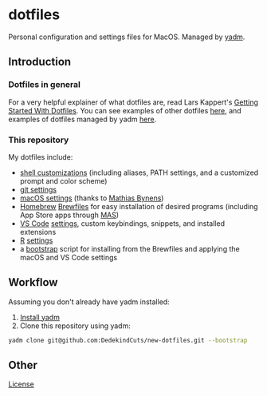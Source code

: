 # dotfiles
Personal configuration and settings files for MacOS.
Managed by [yadm](https://yadm.io).

## Introduction

### Dotfiles in general
For a very helpful explainer of what dotfiles are, read Lars Kappert's [Getting Started With Dotfiles](https://medium.com/@webprolific/getting-started-with-dotfiles-43c3602fd789).
You can see examples of other dotfiles [here](https://dotfiles.github.io), and examples of dotfiles managed by yadm [here](https://yadm.io/docs/examples).

### This repository
My dotfiles include: 
* [shell customizations](.shell) (including aliases, PATH settings, and a customized prompt and color scheme)
* [git settings](.gitconfig)
* [macOS settings](.macos-settings/.macos) (thanks to [Mathias Bynens](https://github.com/mathiasbynens/dotfiles))
* [Homebrew](https://brew.sh) [Brewfiles](.brew) for easy installation of desired programs (including App Store apps through [MAS](https://github.com/mas-cli/mas))
* [VS Code](https://code.visualstudio.com/) [settings](.vscode-settings), custom keybindings, snippets, and installed extensions
* [R](https://www.r-project.org/) [settings](.Rprofile)
* a [bootstrap](.yadm/bootstrap) script for installing from the Brewfiles and applying the macOS and VS Code settings

## Workflow
Assuming you don't already have yadm installed:
1. [Install yadm](XXXXXXXXXX)
2. Clone this repository using yadm: 

```bash
yadm clone git@github.com:DedekindCuts/new-dotfiles.git --bootstrap
```

## Other
[License](.github/LICENSE)